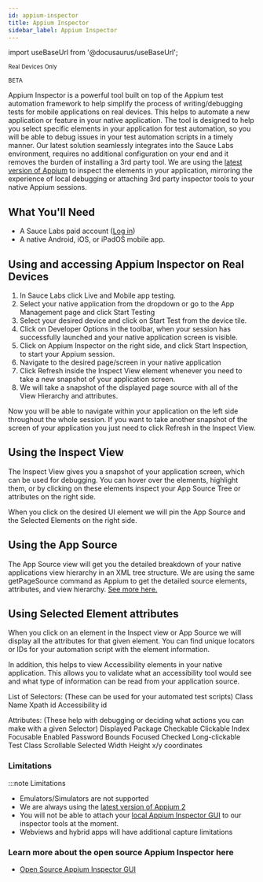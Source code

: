 ```yaml
---
id: appium-inspector
title: Appium Inspector
sidebar_label: Appium Inspector
---
```


import useBaseUrl from '@docusaurus/useBaseUrl';

<p><small><span className="sauceGreen">Real Devices Only</span></small></p>
<p><small><span className="sauceGreen">BETA</span></small></p>

Appium Inspector is a powerful tool built on top of the Appium test automation framework to help simplify the process of writing/debugging tests for mobile applications on real devices. This helps to automate a new application or feature in your native application. The tool is designed to help you select specific elements in your application for test automation, so you will be able to debug issues in your test automation scripts in a timely manner.
Our latest solution seamlessly integrates into the Sauce Labs environment, requires no additional configuration on your end and it removes the burden of installing a 3rd party tool. 
We are using the [latest version of Appium](https://docs.saucelabs.com/mobile-apps/automated-testing/appium/appium-versions/) to inspect the elements in your application, mirroring the experience of local debugging or attaching 3rd party inspector tools to your native Appium sessions.

## What You'll Need

- A Sauce Labs paid account ([Log in](https://accounts.saucelabs.com/am/XUI/#login/))
- A native Android, iOS, or iPadOS mobile app.

## Using and accessing Appium Inspector on Real Devices

1. In Sauce Labs click Live and Mobile app testing. 
2. Select your native application from the dropdown or go to the App Management page and click Start Testing
3. Select your desired device and click on Start Test from the device tile. 
4. Click on Developer Options in the toolbar, when your session has successfully launched and your native application screen is visible. 
5. Click on Appium Inspector on the right side, and click Start Inspection, to start your Appium session.
6. Navigate to the desired page/screen in your native application
7. Click Refresh inside the Inspect View element whenever you need to take a new snapshot of your application screen.
8. We will take a snapshot of the displayed page source with all of the View Hierarchy and attributes.

Now you will be able to navigate within your application on the left side throughout the whole session. 
If you want to take another snapshot of the screen of your application you just need to click Refresh in the Inspect View.

## Using the Inspect View

The Inspect View gives you a snapshot of your application screen, which can be used for debugging.
You can hover over the elements, highlight them, or by clicking on these elements inspect your App Source Tree or attributes on the right side. 

When you click on the desired UI element we will pin the App Source and the Selected Elements on the right side.

## Using the App Source

The App Source view will get you the detailed breakdown of your native applications view hierarchy in an XML tree structure.
We are using the same getPageSource command as Appium to get the detailed source elements, attributes, and view hierarchy. [See more here.](https://appium.io/docs/en/2.4/commands/base-driver/#getpagesource) 

## Using Selected Element attributes

When you click on an element in the Inspect view or App Source we will display all the attributes for that given element. 
You can find unique locators or IDs for your automation script with the element information. 

In addition, this helps to view Accessibility elements in your native application. This allows you to validate what an accessibility tool would see and what type of information can be read from your application source.

List of Selectors: (These can be used for your automated test scripts) 
Class Name 
Xpath
id
Accessibility id

Attributes: (These help with debugging or deciding what actions you can make with a given Selector)
Displayed 
Package
Checkable
Clickable
Index
Focusable
Enabled
Password
Bounds
Focused
Checked
Long-clickable
Test
Class
Scrollable
Selected
Width
Height
x/y coordinates

### Limitations

:::note Limitations

- Emulators/Simulators are not supported
- We are always using the [latest version of Appium 2](https://docs.saucelabs.com/mobile-apps/automated-testing/appium/appium-versions/)
- You will not be able to attach your [local Appium Inspector GUI](https://github.com/appium/appium-inspector) to our inspector tools at the moment. 
- Webviews and hybrid apps will have additional capture limitations

### Learn more about the open source Appium Inspector here

- [ Open Source Appium Inspector GUI](https://appium.github.io/appium-inspector/)
